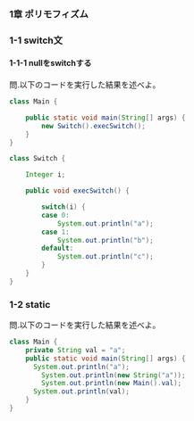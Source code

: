 ### 1章 ポリモフィズム

### 1-1 switch文

#### 1-1-1 nullをswitchする
問.以下のコードを実行した結果を述べよ。
```java
class Main {

    public static void main(String[] args) {
        new Switch().execSwitch();
    }
}

class Switch {

    Integer i;

    public void execSwitch() {

        switch(i) {
        case 0:
            System.out.println("a");
        case 1:
            System.out.println("b");
        default:
            System.out.println("c");
        }
    }
}
```
### 1-2 static
問.以下のコードを実行した結果を述べよ。
```java
class Main {
    private String val = "a";
	public static void main(String[] args) {
      System.out.println("a");
	    System.out.println(new String("a"));
	    System.out.println(new Main().val);
      System.out.println(val);
	}
}
```
